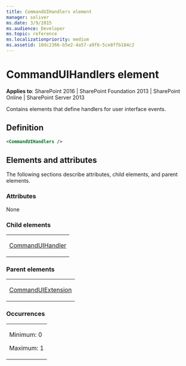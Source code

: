 ```yaml
---
title: CommandUIHandlers element
manager: soliver
ms.date: 3/9/2015
ms.audience: Developer
ms.topic: reference
ms.localizationpriority: medium
ms.assetid: 18dc2366-b5e2-4a57-a9f6-5ce8ffb184c2
---
```


# CommandUIHandlers element

**Applies to**: SharePoint 2016 | SharePoint Foundation 2013 | SharePoint Online | SharePoint Server 2013

Contains elements that define handlers for user interface events.

## Definition

```XML
<CommandUIHandlers />
```

## Elements and attributes

The following sections describe attributes, child elements, and parent elements.

### Attributes

None

### Child elements

<table>
<colgroup>
<col width="100%" />
</colgroup>
<tbody>
<tr class="odd">
<td align="left"><p><a href="commanduihandler-element.md">CommandUIHandler</a></p></td>
</tr>
</tbody>
</table>

### Parent elements

<table>
<colgroup>
<col width="100%" />
</colgroup>
<tbody>
<tr class="odd">
<td align="left"><p><a href="commanduiextension-element.md">CommandUIExtension</a></p></td>
</tr>
</tbody>
</table>

### Occurrences

<table>
<colgroup>
<col width="100%" />
</colgroup>
<tbody>
<tr class="odd">
<td align="left"><p>Minimum: 0</p>
<p>Maximum: 1</p></td>
</tr>
</tbody>
</table>

